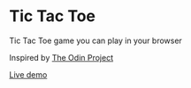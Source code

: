 # Tic Tac Toe

Tic Tac Toe game you can play in your browser

Inspired by [The Odin Project](https://theodinproject.com)

[Live demo](https://kame-sama.github.io/tic-tac-toe)